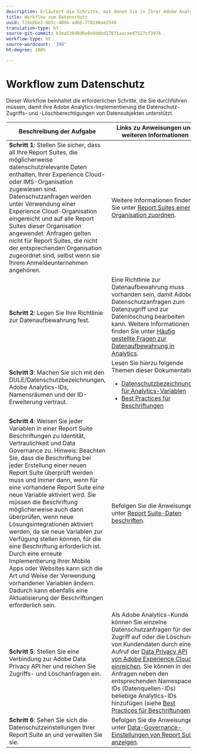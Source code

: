 ```yaml
---
description: Erläutert die Schritte, mit denen Sie in Ihrer Adobe Analytics-Implementierung die Zugriffs- und Löschrechte der betroffenen Personen für den Datenschutz unterstützen.
title: Workflow zum Datenschutz
uuid: f24e8be3-8b5c-409b-ad6b-770198ae2549
translation-type: ht
source-git-commit: b3ea538d0d6e6ebbbbd17871aacaed7527cf3976
workflow-type: ht
source-wordcount: '399'
ht-degree: 100%

---
```



# Workflow zum Datenschutz

Dieser Workflow beinhaltet die erforderlichen Schritte, die Sie durchführen müssen, damit Ihre Adobe Analytics-Implementierung die Datenschutz-Zugriffs- und -Löschberechtigungen von Datensubjekten unterstützt.

| Beschreibung der Aufgabe | Links zu Anweisungen und weiteren Informationen |
|--- |--- |
| **Schritt 1**: Stellen Sie sicher, dass all Ihre Report Suites, die möglicherweise datenschutzrelevante Daten enthalten, Ihrer Experience Cloud- oder IMS-Organisation zugewiesen sind.  Datenschutzanfragen werden unter Verwendung einer Experience Cloud-Organisation eingereicht und auf alle Report Suites dieser Organisation angewendet. Anfragen gelten nicht für Report Suites, die nicht der entsprechenden Organisation zugeordnet sind, selbst wenn sie Ihrem Anmeldeunternehmen angehören. | Weitere Informationen finden Sie unter [Report Suites einer Organisation zuordnen](https://docs.adobe.com/content/help/de-DE/core-services/interface/about-core-services/report-suite-mapping.html). |
| **Schritt 2**: Legen Sie Ihre Richtlinie zur Datenaufbewahrung fest. | Eine Richtlinie zur Datenaufbewahrung muss vorhanden sein, damit Adobe Datenschutzanfragen zum Datenzugriff und zur Datenlöschung bearbeiten kann.  Weitere Informationen finden Sie unter [Häufig gestellte Fragen zur Datenaufbewahrung in Analytics](/help/technotes/data-retention.md). |
| **Schritt 3**: Machen Sie sich mit den DULE/Datenschutzbezeichnungen, Adobe Analytics-IDs, Namensräumen und der ID-Erweiterung vertraut. | Lesen Sie hierzu folgende Themen dieser Dokumentation:<ul><li>[Datenschutzbezeichnungen für Analytics-Variablen](/help/admin/c-data-governance/gdpr-labels.md)</li><li>[Best Practices für Beschriftungen](/help/admin/c-data-governance/gdpr-analytics-ids.md)</li></ul> |
| **Schritt 4**: Weisen Sie jeder Variablen in einer Report Suite Beschriftungen zu Identität, Vertraulichkeit und Data Governance zu.  Hinweis: Beachten Sie, dass die Beschriftung bei jeder Erstellung einer neuen Report Suite überprüft werden muss und immer dann, wenn für eine vorhandene Report Suite eine neue Variable aktiviert wird. Sie müssen die Beschriftung möglicherweise auch dann überprüfen, wenn neue Lösungsintegrationen aktiviert werden, da sie neue Variablen zur Verfügung stellen können, für die eine Beschriftung erforderlich ist. Durch eine erneute Implementierung Ihrer Mobile Apps oder Websites kann sich die Art und Weise der Verwendung vorhandener Variablen ändern. Dadurch kann ebenfalls eine Aktualisierung der Beschriftungen erforderlich sein. | Befolgen Sie die Anweisungen unter [Report Suite-Daten beschriften](/help/admin/c-data-governance/gdpr-setup-reportsuite.md). |
| **Schritt 5**: Stellen Sie eine Verbindung zur Adobe Data Privacy API her und reichen Sie Zugriffs- und Löschanfragen ein. | Als Adobe Analytics-Kunde können Sie einzelne Datenschutzanfragen für den Zugriff auf oder die Löschung von Kundendaten durch einen Aufruf der [Data Privacy API von Adobe Experience Cloud einreichen](https://www.adobe.io/apis/experienceplatform/gdpr.html). Sie können in den Anfragen neben den entsprechenden Namespace-IDs (Datenquellen-IDs) beliebige Analytics-IDs hinzufügen (siehe [Best Practices für Beschriftungen](/help/admin/c-data-governance/gdpr-analytics-ids.md)). |
| **Schritt 6**: Sehen Sie sich die Datenschutzeinstellungen Ihrer Report Suite an und verwalten Sie sie. | Befolgen Sie die Anweisungen unter [Data-Governance-Einstellungen von Report Suites anzeigen](/help/admin/c-data-governance/gdpr-view-settings.md). |

